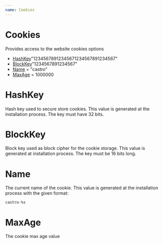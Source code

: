 ```yaml
---
name: Cookies
---
```


# Cookies

Provides access to the website cookies options

- [HashKey](#hashkey)"12345678912345671234567891234567"
- [BlockKey](#blockkey)"1234567891234567"
- [Name](#name) = "castro"
- [MaxAge](#maxage) = 1000000

# HashKey

Hash key used to secure store cookies. This value is generated at the installation process. The key must have 32 bits.

# BlockKey

Block key used as block cipher for the cookie storage. This value is generated at installation process. The key must be 16 bits long.

# Name

The current name of the cookie. This value is generated at the installation process with the given format:

```
castro-%s
```

# MaxAge

The cookie max age value